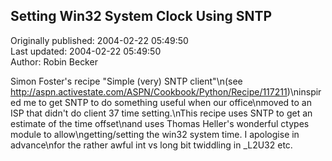 ## Setting Win32 System Clock Using SNTP  
Originally published: 2004-02-22 05:49:50  
Last updated: 2004-02-22 05:49:50  
Author: Robin Becker  
  
Simon Foster's recipe "Simple (very) SNTP client"\n(see http://aspn.activestate.com/ASPN/Cookbook/Python/Recipe/117211)\ninspired me to get SNTP to do something useful when our office\nmoved to an ISP that didn't do client 37 time setting.\nThis recipe uses SNTP to get an estimate of the time offset\nand uses Thomas Heller's wonderful ctypes module to allow\ngetting/setting the win32 system time. I apologise in advance\nfor the rather awful int vs long bit twiddling in _L2U32 etc.